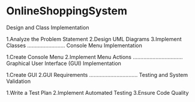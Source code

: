 # OnlineShoppingSystem

Design and Class Implementation

1.Analyze the Problem Statement
2.Design UML Diagrams
3.Implement Classes
.........................
Console Menu Implementation

1.Create Console Menu
2.Implement Menu Actions
.................................
Graphical User Interface (GUI) Implementation

1.Create GUI
2.GUI Requirements
................................
Testing and System Validation

1.Write a Test Plan
2.Implement Automated Testing
3.Ensure Code Quality
